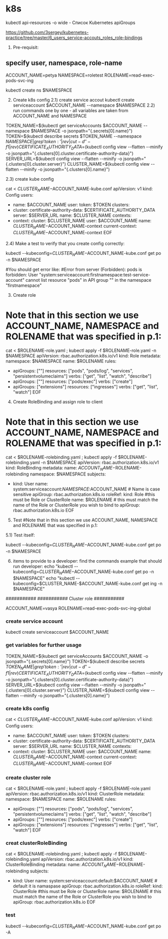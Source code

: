 # k8s

kubectl api-resources -o wide - Список Kubernetes apiGroups



https://github.com/3sergey/kubernetes-practice/tree/master/6_users_service-accouts_roles_role-bindings
1) Pre-requisit:
## specify user, namespace, role-name
ACCOUNT_NAME=petya
NAMESPACE=roletest
ROLENAME=read-exec-pods-svc-ing

kubectl create ns $NAMESPACE

2) Create k8s config
2.1) create service accout
kubectl create serviceaccount $ACCOUNT_NAME --namespace $NAMESPACE 
2.2)  run commands one by one - all variables are taken from ACCOUNT_NAME and NAMESPACE

TOKEN_NAME=$(kubectl get serviceAccounts $ACCOUNT_NAME --namespace $NAMESPACE  -o jsonpath="{.secrets[0].name}")
TOKEN=$(kubectl describe secrets $TOKEN_NAME --namespace $NAMESPACE | grep 'token:' | rev | cut -d ' ' -f1 | rev)
CERTIFICATE_AUTHORITY_DATA=$(kubectl config view --flatten --minify -o jsonpath="{.clusters[0].cluster.certificate-authority-data}")
SERVER_URL=$(kubectl config view --flatten --minify -o jsonpath="{.clusters[0].cluster.server}")
CLUSTER_NAME=$(kubectl config view --flatten --minify -o jsonpath="{.clusters[0].name}")

2.3) create kube config

cat <<EOF > $CLUSTER_NAME-$ACCOUNT_NAME-kube.conf
apiVersion: v1
kind: Config
users:
- name: $ACCOUNT_NAME
  user:
    token: $TOKEN
clusters:
- cluster:
    certificate-authority-data: $CERTIFICATE_AUTHORITY_DATA    
    server: $SERVER_URL
  name: $CLUSTER_NAME
contexts:
- context:
    cluster: $CLUSTER_NAME
    user: $ACCOUNT_NAME
  name: $CLUSTER_NAME-$ACCOUNT_NAME-context
current-context: $CLUSTER_NAME-$ACCOUNT_NAME-context
EOF


2.4) Make a test to verify that you create config correctly:

kubectl --kubeconfig=$CLUSTER_NAME-$ACCOUNT_NAME-kube.conf get po -n $NAMESPACE

#You should get error like:
#Error from server (Forbidden): pods is forbidden: User "system:serviceaccount:firstnamespace:test-service-account" cannot list resource "pods" in API group "" in the namespace "firstnamespace"


3) Create role
# Note that in this section we use ACCOUNT_NAME, NAMESPACE and ROLENAME that was specified in p.1:

cat <<EOF > $ROLENAME-role.yaml ; kubectl apply -f $ROLENAME-role.yaml -n $NAMESPACE
apiVersion: rbac.authorization.k8s.io/v1
kind: Role
metadata:
  namespace: $NAMESPACE
  name: $ROLENAME
rules:
- apiGroups: [""]
  resources: ["pods", "pods/log", "services", "persistentvolumeclaims"]
  verbs: ["get", "list", "watch", "describe"]
- apiGroups: [""]
  resources: ["pods/exec"]
  verbs: ["create"]
- apiGroups: ["extensions"]
  resources: ["ingresses"]
  verbs: ["get", "list", "watch"]
EOF


4) Create RoleBinding and assign role to client
# Note that in this section we use ACCOUNT_NAME, NAMESPACE and ROLENAME that was specified in p.1:

cat <<EOF > $ROLENAME-rolebinding.yaml ; kubectl apply -f $ROLENAME-rolebinding.yaml -n $NAMESPACE
apiVersion: rbac.authorization.k8s.io/v1
kind: RoleBinding
metadata:
  name: $ACCOUNT_NAME-$ROLENAME-rolebinding
  namespace: $NAMESPACE
subjects:
- kind: User
  name: system:serviceaccount:$NAMESPACE:$ACCOUNT_NAME # Name is case sensitive
  apiGroup: rbac.authorization.k8s.io
roleRef:
  kind: Role #this must be Role or ClusterRole
  name: $ROLENAME # this must match the name of the Role or ClusterRole you wish to bind to
  apiGroup: rbac.authorization.k8s.io
EOF

5) Test
#Note that in this section we use ACCOUNT_NAME, NAMESPACE and ROLENAME that was specified in p.1:

5.1) Test itself:

kubectl --kubeconfig=$CLUSTER_NAME-$ACCOUNT_NAME-kube.conf get po -n $NAMESPACE

6)  items to provide to a developer:
find the commands example that should run developer:
echo "kubectl --kubeconfig=$CLUSTER_NAME-$ACCOUNT_NAME-kube.conf get po -n $NAMESPACE"
echo "kubectl --kubeconfig=$CLUSTER_NAME-$ACCOUNT_NAME-kube.conf get ing -n $NAMESPACE"





###########
########### Cluster role
###########


ACCOUNT_NAME=vasya
ROLENAME=read-exec-pods-svc-ing-global


### create service account
kubectl create serviceaccount $ACCOUNT_NAME

### get variables for further usage
TOKEN_NAME=$(kubectl get serviceAccounts $ACCOUNT_NAME  -o jsonpath="{.secrets[0].name}")
TOKEN=$(kubectl describe secrets $TOKEN_NAME  | grep 'token:' | rev | cut -d ' ' -f1 | rev)
CERTIFICATE_AUTHORITY_DATA=$(kubectl config view --flatten --minify -o jsonpath="{.clusters[0].cluster.certificate-authority-data}")
SERVER_URL=$(kubectl config view --flatten --minify -o jsonpath="{.clusters[0].cluster.server}")
CLUSTER_NAME=$(kubectl config view --flatten --minify -o jsonpath="{.clusters[0].name}")

### create k8s config

cat <<EOF > $CLUSTER_NAME-$ACCOUNT_NAME-kube.conf
apiVersion: v1
kind: Config
users:
- name: $ACCOUNT_NAME
  user:
    token: $TOKEN
clusters:
- cluster:
    certificate-authority-data: $CERTIFICATE_AUTHORITY_DATA    
    server: $SERVER_URL
  name: $CLUSTER_NAME
contexts:
- context:
    cluster: $CLUSTER_NAME
    user: $ACCOUNT_NAME
  name: $CLUSTER_NAME-$ACCOUNT_NAME-context
current-context: $CLUSTER_NAME-$ACCOUNT_NAME-context
EOF

### create cluster role

cat <<EOF > $ROLENAME-role.yaml ; kubectl apply -f $ROLENAME-role.yaml
apiVersion: rbac.authorization.k8s.io/v1
kind: ClusterRole
metadata:
  namespace: $NAMESPACE
  name: $ROLENAME
rules:
- apiGroups: [""]
  resources: ["pods", "pods/log", "services", "persistentvolumeclaims"]
  verbs: ["get", "list", "watch", "describe"]
- apiGroups: [""]
  resources: ["pods/exec"]
  verbs: ["create"]
- apiGroups: ["extensions"]
  resources: ["ingresses"]
  verbs: ["get", "list", "watch"]
EOF

### creat clusterRoleBinding

cat <<EOF > $ROLENAME-rolebinding.yaml ; kubectl apply -f $ROLENAME-rolebinding.yaml
apiVersion: rbac.authorization.k8s.io/v1
kind: ClusterRoleBinding
metadata:
  name: $ACCOUNT_NAME-$ROLENAME-rolebinding
subjects:
- kind: User
  name: system:serviceaccount:default:$ACCOUNT_NAME # default it is namaspase
  apiGroup: rbac.authorization.k8s.io
roleRef:
  kind: ClusterRole #this must be Role or ClusterRole
  name: $ROLENAME # this must match the name of the Role or ClusterRole you wish to bind to
  apiGroup: rbac.authorization.k8s.io
EOF



### test 

kubectl --kubeconfig=$CLUSTER_NAME-$ACCOUNT_NAME-kube.conf get po -A
